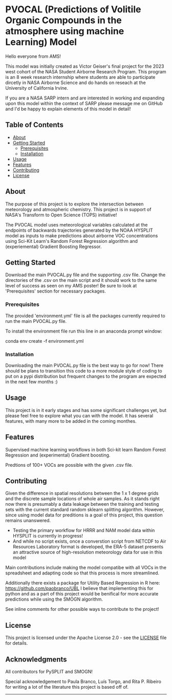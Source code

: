 # PVOCAL (Predictions of Volitile Organic Compounds in the atmosphere using machine Learning) Model

Hello everyone from AMS!

This model was initially created as Victor Geiser's final project for the 2023 west cohort of the NASA Student Airborne Research Program. This program is an 8 week research internship where students are able to participate dircetly in NASA Airborne Science and do hands on reseach at the University of California Irvine. 

If you are a NASA SARP intern and are interested in working and expanding upon this model within the context of SARP please message me on GitHub and I'd be happy to explain elements of this model in detail!

## Table of Contents

- [About](#about)
- [Getting Started](#getting-started)
  - [Prerequisites](#prerequisites)
  - [Installation](#installation)
- [Usage](#usage)
- [Features](#features)
- [Contributing](#contributing)
- [License](#license)

## About

The purpose of this project is to explore the intersection between meteorology and atmospheric chemistry. This project is in support of NASA's Transform to Open Science (TOPS) initiative!

The PVOCAL model uses meteorological variables calculated at the endpoints of backwards trajectories generated by the NOAA HYSPLIT model as inputs to make predictions about airborne VOC concentrations
  using Sci-Kit Learn's Random Forest Regression algorithm and (experiemental) Gradient Boosting Regressor. 

## Getting Started

Download the main PVOCAL.py file and the supporting .csv file. Change the directories of the .csv on the main script and it should work to the same level of success as seen on my AMS poster! Be sure to look at 'Prerequisites' section for necessary packages.

### Prerequisites

The provided 'environment.yml' file is all the packages currently required to run the main PVOCAL.py file. 

To install the environment file run this line in an anaconda prompt window:

  conda env create -f environment.yml

### Installation

Downloading the main PVOCAL.py file is the best way to go for now! There should be plans to transition this code to a more module style of coding to put on a pypi distribution but frequent changes to the program are expected in the next few months :)

## Usage

This project is in it early stages and has some significant challenges yet, but please feel free to explore what you can with the model. It has several features, with many more to be added in the coming monthes.

## Features

Supervised machine learning workflows in both Sci-kit learn Random Forest Regression and (experimental) Gradient boosting.

Predtions of 100+ VOCs are possible with the given .csv file.

## Contributing

Given the difference in spatial resolutions between the 1 x 1 degree grids and the discrete sample locations of whole air samples. As it stands right now there is presumably a data leakage between the training and testing sets with the current standard random sklearn splitting algorithm. However, since using model data for preditions is a goal of this project, this question remains unanswered. 
  - Testing the primary workflow for HRRR and NAM model data within HYSPLIT is currently in progress!
  - And while no script exists, once a converstion script from NETCDF to Air Resources Laboratory format is developed, the ERA-5 dataset presents an attractive source of high-resolution meteorology data for use in this model

Main contributions include making the model compatibe with all VOCs in the spreadsheet and adapting code so that this process is more streamlined. 

Additionally there exists a package for Utility Based Regression in R here: https://github.com/paobranco/UBL I believe that implementing this for python and as a part of this project would be benifical for more accurate predictions while using the SMOGN algorithm.

See inline comments for other possible ways to contribute to the project!

## License

This project is licensed under the Apache License 2.0 - see the [LICENSE](LICENSE) file for details.

## Acknowledgments

All contributors for PySPLIT and SMOGN!

Special acknowledgement to Paula Branco, Luís Torgo, and Rita P. Ribeiro for writing a lot of the literature this project is based off of.

---
